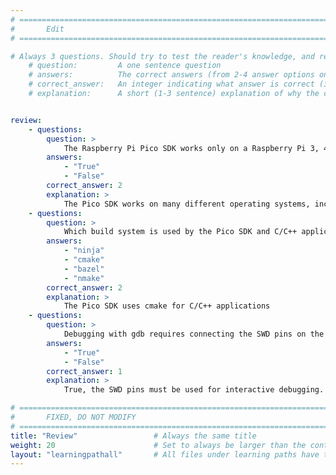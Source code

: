 ```yaml
---
# ================================================================================
#       Edit
# ================================================================================

# Always 3 questions. Should try to test the reader's knowledge, and reinforce the key points you want them to remember.
    # question:         A one sentence question
    # answers:          The correct answers (from 2-4 answer options only). Should be surrounded by quotes.
    # correct_answer:   An integer indicating what answer is correct (index starts from 0)
    # explanation:      A short (1-3 sentence) explanation of why the correct answer is correct. Can add additional context if desired


review:
    - questions:
        question: >
            The Raspberry Pi Pico SDK works only on a Raspberry Pi 3, 4, or 400.
        answers:
            - "True"
            - "False"
        correct_answer: 2                  
        explanation: >
            The Pico SDK works on many different operating systems, including Ubuntu, Debian, Windows, and macOS.
    - questions:
        question: >
            Which build system is used by the Pico SDK and C/C++ applications?
        answers:
            - "ninja"
            - "cmake"
            - "bazel"
            - "nmake"
        correct_answer: 2                  
        explanation: >
            The Pico SDK uses cmake for C/C++ applications
    - questions:
        question: >
            Debugging with gdb requires connecting the SWD pins on the Raspberry Pi Pico using jumper wires.
        answers:
            - "True"
            - "False"
        correct_answer: 1                  
        explanation: >
            True, the SWD pins must be used for interactive debugging. This may require soldering headers to the Pico board if the board didn't arrive with headers installed on the SWD pins.

# ================================================================================
#       FIXED, DO NOT MODIFY
# ================================================================================
title: "Review"                 # Always the same title
weight: 20                      # Set to always be larger than the content in this path
layout: "learningpathall"       # All files under learning paths have this same wrapper
---
```

